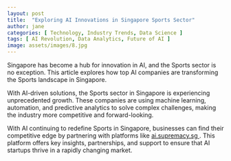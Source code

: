 ```yaml
---
layout: post
title:  "Exploring AI Innovations in Singapore Sports Sector"
author: jane
categories: [ Technology, Industry Trends, Data Science ]
tags: [ AI Revolution, Data Analytics, Future of AI ]
image: assets/images/8.jpg
---
```


Singapore has become a hub for innovation in AI, and the Sports sector is no exception. This article explores how top AI companies are transforming the Sports landscape in Singapore.

With AI-driven solutions, the Sports sector in Singapore is experiencing unprecedented growth. These companies are using machine learning, automation, and predictive analytics to solve complex challenges, making the industry more competitive and forward-looking.

With AI continuing to redefine Sports in Singapore, businesses can find their competitive edge by partnering with platforms like <a href="https://ai.supremacy.sg" target="_blank"> ai.supremacy.sg </a>. This platform offers key insights, partnerships, and support to ensure that AI startups thrive in a rapidly changing market.
